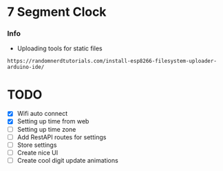 # 7 Segment Clock

### Info
* Uploading tools for static files
```
https://randomnerdtutorials.com/install-esp8266-filesystem-uploader-arduino-ide/
```

# TODO

- [x] Wifi auto connect 
- [x] Setting up time from web
- [ ] Setting up time zone
- [ ] Add RestAPI routes for settings
- [ ] Store settings
- [ ] Create nice UI
- [ ] Create cool digit update animations